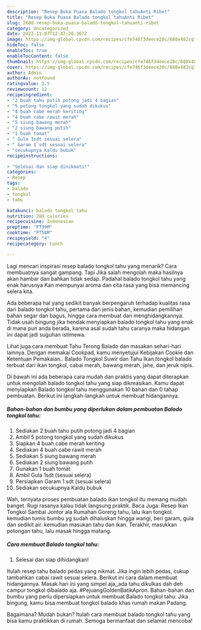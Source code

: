 ```yaml
---
description: "Resep Buka Puasa Balado tongkol tahuAnti Ribet"
title: "Resep Buka Puasa Balado tongkol tahuAnti Ribet"
slug: 2600-resep-buka-puasa-balado-tongkol-tahuanti-ribet
category: Uncategorized
date: 2022-11-07T12:47:20.367Z
image: https://img-global.cpcdn.com/recipes/cfe746f3deece28c/680x482cq70/balado-tongkol-tahu-foto-resep-utama.jpg
hideToc: false
enableToc: true
enableTocContent: false
thumbnail: https://img-global.cpcdn.com/recipes/cfe746f3deece28c/680x482cq70/balado-tongkol-tahu-foto-resep-utama.jpg
cover: https://img-global.cpcdn.com/recipes/cfe746f3deece28c/680x482cq70/balado-tongkol-tahu-foto-resep-utama.jpg
author: Admin
authorAv: notfound
ratingvalue: 3.5
reviewcount: 12
recipeingredient:
- "2 buah tahu putih potong jadi 4 bagian"
- "5 potong tongkol yang sudah dikukus"
- "4 buah cabe merah keriting"
- "4 buah cabe rawit merah"
- "5 siung bawang merah"
- "2 siung bawang putih"
- "1 buah tomat"
- " Gula 1sdt sesuai selera"
- " Garam 1 sdt sesuai selera"
- "secukupnya Kaldu bubuk"
recipeinstructions:

- "Selesai dan siap dinikmati!"
categories:
- Resep
tags:
- balado
- tongkol
- tahu

katakunci: balado tongkol tahu 
nutrition: 269 calories
recipecuisine: Indonesian
preptime: "PT39M"
cooktime: "PT58M"
recipeyield: "4"
recipecategory: Lunch

---
```



Lagi mencari inspirasi resep balado tongkol tahu yang menarik? Cara membuatnya sangat gampang. Tapi Jika salah mengolah maka hasilnya akan hambar dan bahkan tidak sedap. Padahal balado tongkol tahu yang enak harusnya Kan mempunyai aroma dan cita rasa yang bisa memancing selera kita.


Ada beberapa hal yang sedikit banyak berpengaruh terhadap kualitas rasa dari balado tongkol tahu, pertama dari jenis bahan, kemudian pemilihan bahan segar dan bagus, hingga cara membuat dan menghidangkannya. Tidak usah bingung jika hendak menyiapkan balado tongkol tahu yang enak di mana pun anda berada, karena asal sudah tahu caranya maka hidangan ini dapat jadi suguhan istimewa.

Lihat juga cara membuat Tahu Terong Balado dan masakan sehari-hari lainnya. Dengan memakai Cookpad, kamu menyetujui Kebijakan Cookie dan Ketentuan Pemakaian.. Balado Tongkol Suwir dan Tahu Ikan tongkol balado terbuat dari ikan tongkol, cabai merah, bawang merah, jahe, dan jeruk nipis.


Di bawah ini ada beberapa cara mudah dan praktis yang dapat diterapkan untuk mengolah balado tongkol tahu yang siap dikreasikan. Kamu dapat menyiapkan Balado tongkol tahu menggunakan 10 bahan dan 0 tahap pembuatan. Berikut ini langkah-langkah untuk membuat hidangannya.

<!--inarticleads1-->

##### Bahan-bahan dan bumbu yang diperlukan dalam pembuatan Balado tongkol tahu:

1. Sediakan 2 buah tahu putih potong jadi 4 bagian
1. Ambil 5 potong tongkol yang sudah dikukus
1. Siapkan 4 buah cabe merah keriting
1. Sediakan 4 buah cabe rawit merah
1. Sediakan 5 siung bawang merah
1. Sediakan 2 siung bawang putih
1. Gunakan 1 buah tomat
1. Ambil  Gula 1sdt (sesuai selera)
1. Persiapkan  Garam 1 sdt (sesuai selera)
1. Sediakan secukupnya Kaldu bubuk


Wah, ternyata proses pembuatan balado ikan tongkol itu memang mudah banget. Rugi rasanya kalau tidak langsung praktik. Baca Juga: Resep Ikan Tongkol Sambal Jontor ala Rumahan Goreng tahu, lalu ikan tongkol. kemudian tumis bumbu yg sudah dihaluskan hingga wangi, beri garam, gula dan sedikit air. kemudian masukan tahu dan ikan. Terakhir, masukkan potongan tahu, lalu masak hingga matang. 

<!--inarticleads2-->

##### Cara membuat Balado tongkol tahu:


1. Selesai dan siap dihidangkan!

Itulah resep tahu balado pedas yang nikmat. Jika ingin lebih pedas, cukup tambahkan cabai rawit sesuai selera. Berikut ini cara dalam membuat hidangannya. Masak hari ini yang simpel aja,,ada tahu dikulkas dah deh campur tongkol dibalado aja. #PejuangGoldenBatikApron. Bahan-bahan dan bumbu yang perlu dipersiapkan untuk membuat Balado tongkol tahu: Jika bingung, kamu bisa membuat tongkol balado khas rumah makan Padang. 

Bagaimana? Mudah bukan? Itulah cara membuat balado tongkol tahu yang bisa kamu praktikkan di rumah. Semoga bermanfaat dan selamat mencoba!
